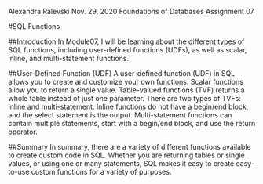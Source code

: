 Alexandra Ralevski
Nov. 29, 2020
Foundations of Databases
Assignment 07


#SQL Functions

##Introduction
In Module07, I will be learning about the different types of SQL functions, including user-defined functions (UDFs), as well as scalar, inline, and multi-statement functions.

##User-Defined Function (UDF)
A user-defined function (UDF) in SQL allows you to create and customize your own functions. Scalar functions allow you to return a single value. Table-valued functions (TVF) returns a whole table instead of just one parameter. There are two types of TVFs: inline and multi-statement. Inline functions do not have a begin/end block, and the select statement is the output. Multi-statement functions can contain multiple statements, start with a begin/end block, and use the return operator.

##Summary
In summary, there are a variety of different functions available to create custom code in SQL. Whether you are returning tables or single values, or using one or many statements, SQL makes it easy to create easy-to-use custom functions for a variety of purposes. 

